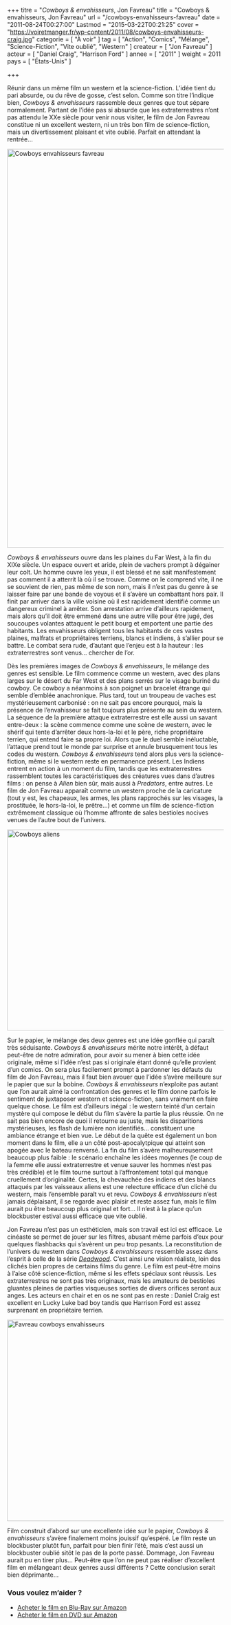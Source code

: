 +++
titre = "<em>Cowboys &#038; envahisseurs</em>, Jon Favreau"
title = "Cowboys &#038; envahisseurs, Jon Favreau"
url = "/cowboys-envahisseurs-favreau"
date = "2011-08-24T00:27:00"
Lastmod = "2015-03-22T00:21:25"
cover = "https://voiretmanger.fr/wp-content/2011/08/cowboys-envahisseurs-craig.jpg"
categorie = [ "À voir" ]
tag = [ "Action", "Comics", "Mélange", "Science-Fiction", "Vite oublié", "Western" ]
createur = [ "Jon Favreau" ]
acteur = [ "Daniel Craig", "Harrison Ford" ]
annee = [ "2011" ]
weight = 2011
pays = [ "États-Unis" ]

+++

<p>Réunir dans un même film un western et la science-fiction. L&rsquo;idée tient du pari absurde, ou du rêve de gosse, c&rsquo;est selon. Comme son titre l&rsquo;indique bien, <em>Cowboys &amp; envahisseurs</em> rassemble deux genres que tout sépare normalement. Partant de l&rsquo;idée pas si absurde que les extraterrestres n&rsquo;ont pas attendu le XXe siècle pour venir nous visiter, le film de Jon Favreau constitue ni un excellent western, ni un très bon film de science-fiction, mais un divertissement plaisant et vite oublié. Parfait en attendant la rentrée…</p>
<a href="http://www.allocine.fr/film/fichefilm_gen_cfilm=137425.html"><img class="aligncenter" style="border-style: initial; border-color: initial; border-width: 0px;" src="https://voiretmanger.fr/wp-content/2011/08/cowboys-envahisseurs-favreau.jpg" alt="Cowboys envahisseurs favreau" width="690" height="925" border="0" /></a>
<p><em>Cowboys &amp; envahisseurs</em> ouvre dans les plaines du Far West, à la fin du XIXe siècle. Un espace ouvert et aride, plein de vachers prompt à dégainer leur colt. Un homme ouvre les yeux, il est blessé et ne sait manifestement pas comment il a atterrit là où il se trouve. Comme on le comprend vite, il ne se souvient de rien, pas même de son nom, mais il n&rsquo;est pas du genre à se laisser faire par une bande de voyous et il s&rsquo;avère un combattant hors pair. Il finit par arriver dans la ville voisine où il est rapidement identifié comme un dangereux criminel à arrêter. Son arrestation arrive d&rsquo;ailleurs rapidement, mais alors qu&rsquo;il doit être emmené dans une autre ville pour être jugé, des soucoupes volantes attaquent le petit bourg et emportent une partie des habitants. Les envahisseurs obligent tous les habitants de ces vastes plaines, malfrats et propriétaires terriens, blancs et indiens, à s&rsquo;allier pour se battre. Le combat sera rude, d&rsquo;autant que l&rsquo;enjeu est à la hauteur : les extraterrestres sont venus… chercher de l&rsquo;or.</p>
<p>Dès les premières images de <em>Cowboys &amp; envahisseurs</em>, le mélange des genres est sensible. Le film commence comme un western, avec des plans larges sur le désert du Far West et des plans serrés sur le visage buriné du cowboy. Ce cowboy a néanmoins à son poignet un bracelet étrange qui semble d&#8217;emblée anachronique. Plus tard, tout un troupeau de vaches est mystérieusement carbonisé : on ne sait pas encore pourquoi, mais la présence de l&rsquo;envahisseur se fait toujours plus présente au sein du western. La séquence de la première attaque extraterrestre est elle aussi un savant entre-deux : la scène commence comme une scène de western, avec le shérif qui tente d&rsquo;arrêter deux hors-la-loi et le père, riche propriétaire terrien, qui entend faire sa propre loi. Alors que le duel semble inéluctable, l&rsquo;attaque prend tout le monde par surprise et annule brusquement tous les codes du western. <em>Cowboys &amp; envahisseurs</em> tend alors plus vers la science-fiction, même si le western reste en permanence présent. Les Indiens entrent en action à un moment du film, tandis que les extraterrestres rassemblent toutes les caractéristiques des créatures vues dans d&rsquo;autres films : on pense à <em>Alien</em> bien sûr, mais aussi à <em>Predators</em>, entre autres. Le film de Jon Favreau apparaît comme un western proche de la caricature (tout y est, les chapeaux, les armes, les plans rapprochés sur les visages, la prostituée, le hors-la-loi, le prêtre…) et comme un film de science-fiction extrêmement classique où l&rsquo;homme affronte de sales bestioles nocives venues de l&rsquo;autre bout de l&rsquo;univers.</p>
<img class="aligncenter" style="border-style: initial; border-color: initial; border-width: 0px;" src="https://voiretmanger.fr/wp-content/2011/08/cowboys-aliens.jpg" alt="Cowboys aliens" width="690" height="466" border="0" />
<p>Sur le papier, le mélange des deux genres est une idée gonflée qui paraît très séduisante. <em>Cowboys &amp; envahisseurs</em> mérite notre intérêt, à défaut peut-être de notre admiration, pour avoir su mener à bien cette idée originale, même si l&rsquo;idée n&rsquo;est pas si originale étant donné qu&rsquo;elle provient d&rsquo;un comics. On sera plus facilement prompt à pardonner les défauts du film de Jon Favreau, mais il faut bien avouer que l&rsquo;idée s&rsquo;avère meilleure sur le papier que sur la bobine. <em>Cowboys &amp; envahisseurs</em> n&rsquo;exploite pas autant que l&rsquo;on aurait aimé la confrontation des genres et le film donne parfois le sentiment de juxtaposer western et science-fiction, sans vraiment en faire quelque chose. Le film est d&rsquo;ailleurs inégal : le western teinté d&rsquo;un certain mystère qui compose le début du film s&rsquo;avère la partie la plus réussie. On ne sait pas bien encore de quoi il retourne au juste, mais les disparitions mystérieuses, les flash de lumière non identifiés… constituent une ambiance étrange et bien vue. Le début de la quête est également un bon moment dans le film, elle a un côté post-apocalytpique qui atteint son apogée avec le bateau renversé. La fin du film s&rsquo;avère malheureusement beaucoup plus faible : le scénario enchaîne les idées moyennes (le coup de la femme elle aussi extraterrestre et venue sauver les hommes n&rsquo;est pas très crédible) et le film tourne surtout à l&rsquo;affrontement total qui manque cruellement d&rsquo;originalité. Certes, la chevauchée des indiens et des blancs attaqués par les vaisseaux aliens est une relecture efficace d&rsquo;un cliché du western, mais l&rsquo;ensemble paraît vu et revu. <em>Cowboys &amp; envahisseurs</em> n&rsquo;est jamais déplaisant, il se regarde avec plaisir et reste assez fun, mais le film aurait pu être beaucoup plus original et fort… Il n&rsquo;est à la place qu&rsquo;un blockbuster estival aussi efficace que vite oublié.</p>
<p>Jon Favreau n&rsquo;est pas un esthéticien, mais son travail est ici est efficace. Le cinéaste se permet de jouer sur les filtres, abusant même parfois d&rsquo;eux pour quelques flashbacks qui s&rsquo;avèrent un peu trop pesants. La reconstitution de l&rsquo;univers du western dans <em>Cowboys &amp; envahisseurs</em> ressemble assez dans l&rsquo;esprit à celle de la série <em><a href="https://voiretmanger.fr/2010/05/10/deadwood-hbo/">Deadwood</a></em>. C&rsquo;est ainsi une vision réaliste, loin des clichés bien propres de certains films du genre. Le film est peut-être moins à l&rsquo;aise côté science-fiction, même si les effets spéciaux sont réussis. Les extraterrestres ne sont pas très originaux, mais les amateurs de bestioles gluantes pleines de parties visqueuses sorties de divers orifices seront aux anges. Les acteurs en chair et en os ne sont pas en reste : Daniel Craig est excellent en Lucky Luke bad boy tandis que Harrison Ford est assez surprenant en propriétaire terrien.</p>
<img class="aligncenter" style="border-style: initial; border-color: initial; border-width: 0px;" src="https://voiretmanger.fr/wp-content/2011/08/favreau-cowboys-envahisseurs.jpg" alt="Favreau cowboys envahisseurs" width="690" height="467" border="0" />
<p>Film construit d&rsquo;abord sur une excellente idée sur le papier, <em>Cowboys &amp; envahisseurs</em> s&rsquo;avère finalement moins jouissif qu&rsquo;espéré. Le film reste un blockbuster plutôt fun, parfait pour bien finir l&rsquo;été, mais c&rsquo;est aussi un blockbuster oublié sitôt le pas de la porte passé. Dommage, Jon Favreau aurait pu en tirer plus… Peut-être que l&rsquo;on ne peut pas réaliser d&rsquo;excellent film en mélangeant deux genres aussi différents ? Cette conclusion serait bien déprimante…</p>
<div class="amazon">
<h3>Vous voulez m&rsquo;aider ?</h3>
<ul>
<li><a href="http://www.amazon.fr/gp/product/B005HUBDKO/ref=as_li_ss_tl?ie=UTF8&#038;tag=leblogdenic07-21&#038;linkCode=as2&#038;camp=1642&#038;creative=19458&#038;creativeASIN=B005HUBDKO">Acheter le film en Blu-Ray sur Amazon</a></li>
<li><a href="http://www.amazon.fr/gp/product/B005HUBCOQ/ref=as_li_ss_tl?ie=UTF8&#038;tag=leblogdenic07-21&#038;linkCode=as2&#038;camp=1642&#038;creative=19458&#038;creativeASIN=B005HUBCOQ">Acheter le film en DVD sur Amazon</a></li>
</ul>
</div>

